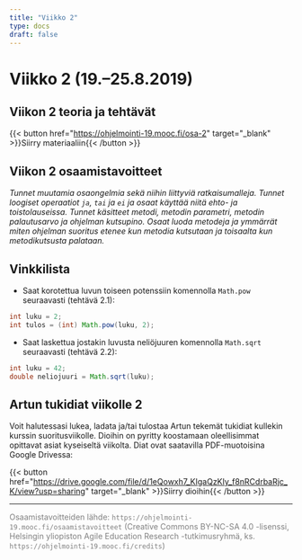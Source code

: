 ```yaml
---
title: "Viikko 2"
type: docs
draft: false
---
```


# Viikko 2 (19.–25.8.2019)

## Viikon 2 teoria ja tehtävät

{{< button href="https://ohjelmointi-19.mooc.fi/osa-2" target="_blank" >}}Siirry materiaaliin{{< /button >}}

## Viikon 2 osaamistavoitteet

*Tunnet muutamia osaongelmia sekä niihin liittyviä ratkaisumalleja. Tunnet loogiset operaatiot ``ja``, ``tai`` ja ``ei`` ja osaat käyttää niitä ehto- ja toistolauseissa. Tunnet käsitteet metodi, metodin parametri, metodin palautusarvo ja ohjelman kutsupino. Osaat luoda metodeja ja ymmärrät miten ohjelman suoritus etenee kun metodia kutsutaan ja toisaalta kun metodikutsusta palataan.*

## Vinkkilista

- Saat korotettua luvun toiseen potenssiin komennolla ``Math.pow`` seuraavasti (tehtävä 2.1):

```java
int luku = 2;
int tulos = (int) Math.pow(luku, 2);
```

- Saat laskettua jostakin luvusta neliöjuuren komennolla `Math.sqrt` seuraavasti (tehtävä 2.2):

```java
int luku = 42;
double neliojuuri = Math.sqrt(luku);
```

## Artun tukidiat viikolle 2

Voit halutessasi lukea, ladata ja/tai tulostaa Artun tekemät tukidiat kullekin kurssin suoritusviikolle. Dioihin on pyritty koostamaan oleellisimmat opittavat asiat kyseiseltä viikolta. Diat ovat saatavilla PDF-muotoisina Google Drivessa:

{{< button href="https://drive.google.com/file/d/1eQowxh7_KIgaQzKIy_f8nRCdrbaRjc_K/view?usp=sharing" target="_blank" >}}Siirry dioihin{{< /button >}}


---

<span style="color:grey">Osaamistavoitteiden lähde: ``https://ohjelmointi-19.mooc.fi/osaamistavoitteet`` (Creative Commons BY-NC-SA 4.0 -lisenssi, Helsingin yliopiston Agile Education Research -tutkimusryhmä, ks. ``https://ohjelmointi-19.mooc.fi/credits``)</span>